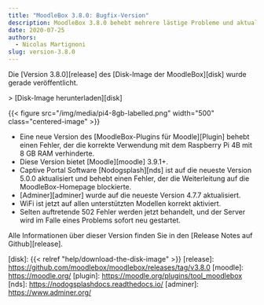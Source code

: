 ```yaml
---
title: "MoodleBox 3.8.0: Bugfix-Version"
description: MoodleBox 3.8.0 behebt mehrere lästige Probleme und aktualisiert mehrere Komponenten, darunter Moodle 3.9.1+.
date: 2020-07-25
authors:
  - Nicolas Martignoni
slug: version-3.8.0
---
```


Die [Version 3.8.0][release] des [Disk-Image der MoodleBox][disk] wurde gerade veröffentlicht.

&gt; [Disk-Image herunterladen][disk]

{{< figure src="/img/media/pi4-8gb-labelled.png" width="500" class="centered-image" >}}

  - Eine neue Version des [MoodleBox-Plugins für Moodle][Plugin] behebt einen Fehler, der die korrekte Verwendung mit dem Raspberry Pi 4B mit 8 GB RAM verhinderte.
  - Diese Version bietet [Moodle][moodle] 3.9.1+.
  - Captive Portal Software [Nodogsplash][nds] ist auf die neueste Version 5.0.0 aktualisiert und behebt einen Fehler, der die Weiterleitung auf die MoodleBox-Homepage blockierte.
  - [Adminer][adminer] wurde auf die neueste Version 4.7.7 aktualisiert.
  - WiFi ist jetzt auf allen unterstützten Modellen korrekt aktiviert.
  - Selten auftretende 502 Fehler werden jetzt behandelt, und der Server wird im Falle eines Problems sofort neu gestartet.

Alle Informationen über dieser Version finden Sie in den [Release Notes auf Github][release].

 [disk]: {{< relref "help/download-the-disk-image" >}}
 [release]: https://github.com/moodlebox/moodlebox/releases/tag/v3.8.0
 [moodle]: https://moodle.org/
 [plugin]: https://moodle.org/plugins/tool_moodlebox
 [nds]: https://nodogsplashdocs.readthedocs.io/
 [adminer]: https://www.adminer.org/
